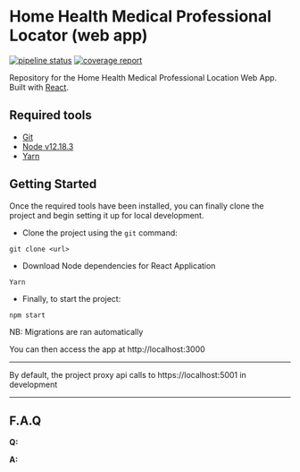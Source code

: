 # Home Health Medical Professional Locator (web app)

[![pipeline status](https://gitlab.com/troyanderson.d/home-health-medical-professional-locator/Home/pipeline.svg)](https://gitlab.com/troyanderson.d/home-health-medical-professional-locator/commits/master)
[![coverage report](https://gitlab.com/troyanderson.d/home-health-medical-professional-locator/badges/master/coverage.svg)](https://gitlab.com/troyanderson.d/home-health-medical-professional-locator/commits/master)

Repository for the Home Health Medical Professional Location Web App.
Built with [React](https://reactjs.org/).


## Required tools

- [Git](https://git-scm.com/downloads)
- [Node v12.18.3](https://nodejs.org/en/)
- [Yarn](https://yarnpkg.com/en/docs/install)

## Getting Started

Once the required tools have been installed, you can finally clone the project and begin setting it up for local development.

- Clone the project using the `git` command:

```shell
git clone <url>
```

- Download Node dependencies for React Application

```shell
Yarn
```
- Finally, to start the project:

```shell
npm start
```
NB: Migrations are ran automatically

You can then access the app at http://localhost:3000

---

By default, the project proxy api calls to https://localhost:5001 in development

---

## F.A.Q

**Q:** 

**A:** 
